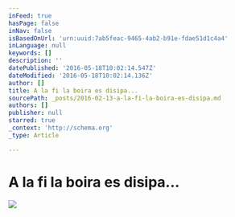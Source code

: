 ```yaml
---
inFeed: true
hasPage: false
inNav: false
isBasedOnUrl: 'urn:uuid:7ab5feac-9465-4ab2-b91e-fdae51d1c4a4'
inLanguage: null
keywords: []
description: ''
datePublished: '2016-05-18T10:02:14.547Z'
dateModified: '2016-05-18T10:02:14.136Z'
author: []
title: A la fi la boira es disipa...
sourcePath: _posts/2016-02-13-a-la-fi-la-boira-es-disipa.md
authors: []
publisher: null
starred: true
_context: 'http://schema.org'
_type: Article

---
```

# A la fi la boira es disipa...
![](https://the-grid-user-content.s3-us-west-2.amazonaws.com/8bf904ab-828b-460c-bf0d-1d95c8e8682b.png)